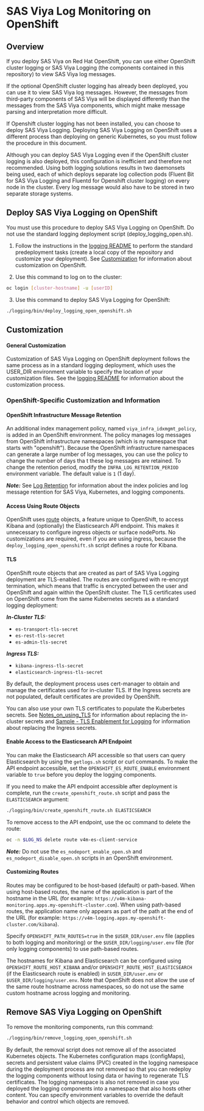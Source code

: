 # SAS Viya Log Monitoring on OpenShift

## Overview

If you deploy SAS Viya on Red Hat OpenShift, you can use either OpenShift
cluster logging or SAS Viya Logging (the components contained in this
repository) to view SAS Viya log messages.

If the optional OpenShift cluster logging has already been deployed, you can use
it to view SAS Viya log messages. However, the messages from third-party components
of SAS Viya will be displayed differently than the messages from the SAS Viya components,
which might make message parsing and interpretation more difficult.

If Openshift cluster logging has not been installed, you can choose to deploy
SAS Viya Logging. Deploying SAS Viya Logging on
OpenShift uses a different process than deploying on generic Kubernetes, so you
must follow the procedure in this document.

Although you can deploy SAS Viya Logging even if the OpenShift
cluster logging is also deployed, this configuration is inefficient and
therefore not recommended. Using both logging solutions results in two
daemonsets being used, each of which deploys separate log collection pods
(Fluent Bit for SAS Viya Logging and Fluentd for Openshift cluster logging)
on every node in the cluster. Every log message would also have to be stored
in two separate storage systems.

## Deploy SAS Viya Logging on OpenShift

You must use this procedure to deploy SAS Viya Logging on OpenShift. Do not use
the standard logging deployment script (deploy_logging_open.sh).

1. Follow the instructions in the [logging README](../README.md#l_pre_dep) to
perform the standard predeployment tasks (create a local copy of the
repository and customize your deployment). See [Customization](#l_os_cust)
for information about customization on OpenShift.

2. Use this command to log on to the cluster:

```bash
oc login [cluster-hostname] -u [userID]
```

3. Use this command to deploy SAS Viya Logging for OpenShift:

```bash
./logging/bin/deploy_logging_open_openshift.sh
```

## <a name="l_os_cust"></a>Customization

#### General Customization

Customization of SAS Viya Logging on OpenShift deployment follows the same
process as in a standard logging deployment, which uses the USER_DIR
environment variable to specify the location of your customization files.
See the [logging README](../logging/README.md#log_custom) for information
about the customization process.

### OpenShift-Specific Customization and Information

#### OpenShift Infrastructure Message Retention

An additional index management policy, named `viya_infra_idxmgmt_policy`, is added
in an OpenShift environment. The policy manages log messages from OpenShift
infrastructure namespaces (which is ny namespace that starts with "openshift").
Because the OpenShift infrastructure namespaces can generate a large number of
log messages, you can use the policy to change the number of days tha t these
log messages are retained. To change the retention period, modify the
`INFRA_LOG_RETENTION_PERIOD` environment variable. The default value is `1` (1 day).

***Note:*** See [Log Retention](Log_Retention.md) for information
about the index policies and log message retention for SAS Viya, Kubernetes,
and logging components.

#### Access Using Route Objects

OpenShift uses [route](https://docs.openshift.com/enterprise/3.0/architecture/core_concepts/routes.html)
objects, a feature unique to OpenShift, to access Kibana and (optionally) the
Elasticsearch API endpoint. This makes it unnecessary to configure ingress
objects or surface nodePorts. No customizations are required, even if you are
using ingress, because the `deploy_logging_open_openshift.sh` script defines
a route for Kibana.

#### TLS

OpenShift route objects that are created as part of SAS Viya Logging
deployment are TLS-enabled. The routes are configured
with re-encrypt termination, which means that traffic is encrypted between the user
and OpenShift and again within the OpenShift cluster. The TLS certificates used on
OpenShift come from the same Kubernetes secrets as a standard logging deployment:

***In-Cluster TLS:***

- `es-transport-tls-secret`
- `es-rest-tls-secret`
- `es-admin-tls-secret`

***Ingress TLS:***

- `kibana-ingress-tls-secret`
- `elasticsearch-ingress-tls-secret`

By default, the deployment process uses cert-manager to obtain and manage the
certificates used for in-cluster TLS. If the Ingress secrets are not populated,
default certificates are provided by OpenShift.

You can also use your own TLS certificates to populate the Kuberbetes secrets.
See [Notes_on_using_TLS](Notes_on_using_TLS.md) for information about replacing
the in-cluster secrets and [Sample - TLS Enablement for Logging](../samples/tls/logging/README.md)
for information about replacing the Ingress secrets.

#### Enable Access to the Elasticsearch API Endpoint

You can make the Elasticsearch API accessible so that users can query Elasticsearch
by using the `getlogs.sh` script or curl commands. To make the API endpoint
accessible, set the `OPENSHIFT_ES_ROUTE_ENABLE` environment variable to `true` before
you deploy the logging components.

If you need to make the API endpoint accessible after deployment is complete, run
the `create_openshift_route.sh` script and pass the `ELASTICSEARCH` argument:

```bash
./logging/bin/create_openshift_route.sh ELASTICSEARCH
```

To remove access to the API endpoint, use the oc command to delete the route:

```bash
oc -n $LOG_NS delete route v4m-es-client-service
```

***Note:*** Do not use the `es_nodeport_enable_open.sh` and `es_nodeport_disable_open.sh` scripts
in an OpenShift environment.

#### Customizing Routes

Routes may be configured to be host-based (default) or path-based. When
using host-based routes, the name of the application is part of the hostname
in the URL (for example:
`https://v4m-kibana-monitoring.apps.my-openshift-cluster.com`).
When using path-based routes, the application name only appears as part of the
path at the end of the URL (for example:
`https://v4m-logging.apps.my-openshift-cluster.com/kibana`).

Specify `OPENSHIFT_PATH_ROUTES=true` in the `$USER_DIR/user.env` file
(applies to both logging and monitoring) or the `$USER_DIR/logging/user.env`
file (for only logging components) to use path-based routes.

The hostnames for Kibana and Elasticsearch can be configured using
`OPENSHIFT_ROUTE_HOST_KIBANA` and/or `OPENSHIFT_ROUTE_HOST_ELASTICSEARCH`
(if the Elasticsearch route is enabled) in `$USER_DIR/user.env` or
`$USER_DIR/logging/user.env`. Note that OpenShift does not allow the use
of the same route hostname across namespaces, so do not use the same custom
hostname across logging and monitoring.

## Remove SAS Viya Logging on OpenShift

To remove the monitoring components, run this command:

```bash
./logging/bin/remove_logging_open_openshift.sh
```

By default, the removal script does not remove all of the associated Kubernetes
objects. The Kubernetes configuration maps (configMaps), secrets and
persistent value claims (PVC) created in the logging namespace during the
deployment process are not removed so that you can redeploy the logging
components without losing data or having to regenerate TLS certificates. The
logging namespace is also not removed in case you deployed the logging
components into a namespace that also hosts other content. You can specify
environment variables to override the default behavior and control which
objects are removed.
